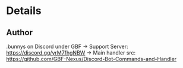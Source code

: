 # Details
## Author
.bunnys on Discord under GBF
-> Support Server: https://discord.gg/yrM7fhgNBW
-> Main handler src: https://github.com/GBF-Nexus/Discord-Bot-Commands-and-Handler

